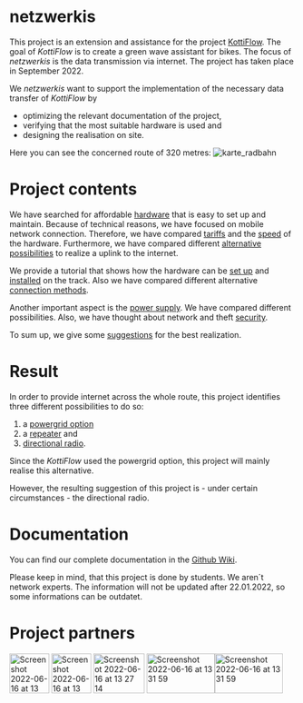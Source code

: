 # netzwerkis

This project is an extension and assistance for the project [KottiFlow](https://github.com/Obismadi99/KottiFlow). The goal of *KottiFlow* is to create a green wave assistant for bikes. The focus of *netzwerkis* is the data transmission via internet. The project has taken place in September 2022.

We *netzwerkis* want to support the implementation of the necessary data transfer of *KottiFlow* by 
* optimizing the relevant documentation of the project, 
* verifying that the most suitable hardware is used and 
* designing the realisation on site.

Here you can see the concerned route of 320 metres:
![karte_radbahn](https://user-images.githubusercontent.com/72743667/191538771-f9249d19-f33c-455b-8fb4-ff3a30a8c6de.png)




# Project contents

We have searched for affordable [hardware](https://github.com/martlemoree/netzwerkis/wiki/Hardware-list) that is easy to set up and maintain. Because of technical reasons, we have focused on mobile network connection. Therefore, we have compared [tariffs](https://github.com/martlemoree/netzwerkis/wiki/Mobile-Network-tariffs) and the [speed](https://github.com/martlemoree/netzwerkis/wiki/Network-speed) of the hardware. Furthermore, we have compared different [alternative possibilities](https://github.com/martlemoree/netzwerkis/wiki/Alternative-Uplinks) to realize a uplink to the internet.

We provide a tutorial that shows how the hardware can be [set up](https://github.com/martlemoree/netzwerkis/wiki/Hardware-configuration) and [installed](https://github.com/martlemoree/netzwerkis/wiki/Construction-plan) on the track. Also we have compared different alternative [connection methods](https://github.com/martlemoree/netzwerkis/wiki/Alternative-solutions).

Another important aspect is the [power supply](https://github.com/martlemoree/netzwerkis/wiki/power-supply). We have compared different possibilities. Also, we have thought about network and theft [security](https://github.com/martlemoree/netzwerkis/wiki/Security).

To sum up, we give some [suggestions](https://github.com/martlemoree/netzwerkis/wiki/Suggestions-for-realization) for the best realization.

# Result

In order to provide internet across the whole route, this project identifies three different possibilities to do so:
1. a [powergrid option](https://github.com/martlemoree/netzwerkis/wiki/Construction-plan) 
2. a [repeater](https://github.com/martlemoree/netzwerkis/wiki/Alternative-solutions#repeater-variant) and 
3. [directional radio](https://github.com/martlemoree/netzwerkis/wiki/Alternative-solutions#repeater-variant).

Since the *KottiFlow* used the powergrid option, this project will mainly realise this alternative.

However, the resulting suggestion of this project is  - under certain circumstances - the directional radio.

# Documentation

You can find our complete documentation in the [Github Wiki](https://github.com/martlemoree/netzwerkis/wiki/).

Please keep in mind, that this project is done by students. We aren´t network experts. The information will not be updated after 22.01.2022, so some informations can be outdatet.

# Project partners

[<img width="70" height="70" alt="Screenshot 2022-06-16 at 13 30 30" src="https://user-images.githubusercontent.com/107621070/174060790-d9e71d79-9389-4c0c-9272-6a89a32dda01.png">](https://www.fixmycity.de) [<img width="70" height="70" alt="Screenshot 2022-06-16 at 13 23 11" src="https://user-images.githubusercontent.com/107621070/174059941-b43acfea-c277-42dd-ae67-764d6a949d9a.png">](https://radbahn.berlin/de) [<img width="90" height="70" alt="Screenshot 2022-06-16 at 13 27 14" src="https://user-images.githubusercontent.com/72743667/190590223-5adc3ba7-381f-4876-8152-6979e4ed24bb.png">](https://citylab-berlin.org/de/start/) [<img width="120" height="70" alt="Screenshot 2022-06-16 at 13 31 59" src="https://user-images.githubusercontent.com/72743667/190590677-51242270-4e64-45e0-8d82-37ee6e845423.png">](https://www.htw-berlin.de/)[<img width="120" height="70" alt="Screenshot 2022-06-16 at 13 31 59" src="https://user-images.githubusercontent.com/72743667/191470213-455aa0b6-0de9-490d-b4e7-6faefd86a04d.png">](https://www.tu.berlin/)

